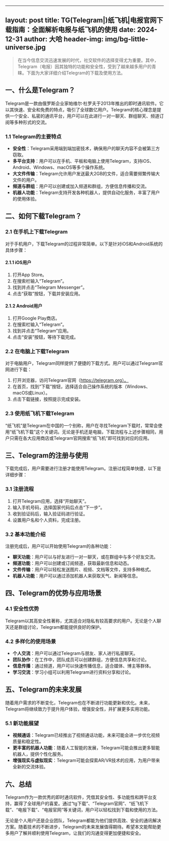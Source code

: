 
---
layout:     post
title:      TG(Telegram|)纸飞机|电报官网下载指南：全面解析电报与纸飞机的使用
date:       2024-12-31
author:     大哈
header-img: img/bg-little-universe.jpg
---

>在当今信息交流迅速发展的时代，社交软件的选择变得尤为重要。其中，Telegram（电报）因其独特的功能和安全性，受到了越来越多用户的青睐。下面为大家详细介绍Telegram的下载及使用方法。

## 一、什么是Telegram？

Telegram是一款由俄罗斯企业家帕维尔·杜罗夫于2013年推出的即时通讯软件。它以其快速、安全和免费的特点，吸引了全球数亿用户。Telegram的核心理念是提供一个安全、私密的通讯平台，用户可以在此进行一对一聊天、群组聊天、频道订阅等多种形式的交流。

### 1.1 Telegram的主要特点

- **安全性**：Telegram采用端到端加密技术，确保用户的聊天内容不会被第三方窃取。
- **多平台支持**：用户可以在手机、平板和电脑上使用Telegram，支持iOS、Android、Windows、macOS等多个操作系统。
- **大文件传输**：Telegram允许用户发送最大2GB的文件，适合需要频繁传输大文件的用户。
- **频道与群组**：用户可以创建或加入频道和群组，方便信息传播和交流。
- **机器人功能**：Telegram支持开发各种机器人，提供自动化服务，丰富了用户的使用体验。

## 二、如何下载Telegram？

### 2.1 在手机上下载Telegram

对于手机用户，下载Telegram的过程非常简单。以下是针对iOS和Android系统的具体步骤：

#### 2.1.1 iOS用户

1. 打开App Store。
2. 在搜索栏输入“Telegram”。
3. 找到并点击“Telegram Messenger”。
4. 点击“获取”按钮，下载并安装应用。

#### 2.1.2 Android用户

1. 打开Google Play商店。
2. 在搜索栏输入“Telegram”。
3. 找到并点击“Telegram”应用。
4. 点击“安装”按钮，等待下载完成。

### 2.2 在电脑上下载Telegram

对于电脑用户，Telegram同样提供了便捷的下载方式。用户可以通过Telegram官网进行下载：

1. 打开浏览器，访问Telegram官网（https://telegram.org）。
2. 在首页，找到“下载”按钮，选择适合自己操作系统的版本（Windows、macOS或Linux）。
3. 点击下载链接，按照提示完成安装。

### 2.3 使用纸飞机下载Telegram

“纸飞机”是Telegram在中国的一个别称，用户在寻找Telegram下载时，常常会使用“纸飞机下载”这个关键词。无论是手机还是电脑，下载流程与上述步骤相同，用户只需在各大应用商店或Telegram官网搜索“纸飞机”即可找到对应的应用。

## 三、Telegram的注册与使用

下载完成后，用户需要进行注册才能使用Telegram。注册过程简单快捷，以下是详细步骤：

### 3.1 注册流程

1. 打开Telegram应用，选择“开始聊天”。
2. 输入手机号码，选择国家代码后点击“下一步”。
3. 收到验证码后，输入验证码进行验证。
4. 设置用户名和个人资料，完成注册。

### 3.2 基本功能介绍

注册完成后，用户可以开始使用Telegram的各种功能：

- **聊天功能**：用户可以与好友进行一对一聊天，或在群组中与多个好友交流。
- **频道功能**：用户可以创建或订阅频道，获取最新信息和动态。
- **文件传输**：用户可以轻松发送图片、视频、文档等文件，支持多种格式。
- **机器人功能**：用户可以通过添加机器人来获取天气、新闻等信息。

## 四、Telegram的优势与应用场景

### 4.1 安全性优势

Telegram以其高安全性著称，尤其适合对隐私有较高要求的用户。无论是个人聊天还是群组讨论，Telegram都能提供良好的保护。

### 4.2 多样化的使用场景

- **个人交流**：用户可以通过Telegram与朋友、家人进行私密聊天。
- **团队协作**：在工作中，团队成员可以创建群组，方便信息共享和讨论。
- **信息传播**：通过频道，用户可以快速传播信息，适合媒体、博主等群体。
- **学习交流**：学习小组可以利用Telegram进行资料分享和讨论。

## 五、Telegram的未来发展

随着用户需求的不断变化，Telegram也在不断进行功能更新和优化。未来，Telegram将继续致力于提升用户体验，增强安全性，并扩展更多实用功能。

### 5.1 新功能展望

- **视频通话**：Telegram已经推出了视频通话功能，未来可能会进一步优化视频质量和稳定性。
- **更丰富的机器人功能**：随着人工智能的发展，Telegram可能会推出更多智能机器人，提供个性化服务。
- **增强现实与虚拟现实**：Telegram可能会探索AR/VR技术的应用，为用户带来全新的交流体验。

## 六、总结

Telegram作为一款优秀的即时通讯软件，凭借其安全性、多功能性和跨平台支持，赢得了全球用户的喜爱。通过“tg下载”、“Telegram官网”、“纸飞机下载”、“电报下载”、“电报官网”等关键词，用户可以轻松找到下载和使用的方法。

无论是个人用户还是企业团队，Telegram都能为他们提供高效、安全的通讯解决方案。随着技术的不断进步，Telegram的未来发展值得期待。希望本文能帮助更多用户了解并顺利使用Telegram，让我们的沟通变得更加便捷和安全。
